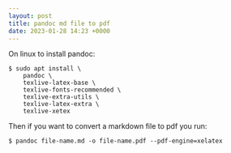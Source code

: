 ```yaml
---
layout: post
title: pandoc md file to pdf
date: 2023-01-28 14:23 +0000
---
```



On linux to install pandoc:

```console
$ sudo apt install \
    pandoc \
    texlive-latex-base \
    texlive-fonts-recommended \
    texlive-extra-utils \
    texlive-latex-extra \
    texlive-xetex
```

Then if you want to convert a markdown file to pdf you run:

```console
$ pandoc file-name.md -o file-name.pdf --pdf-engine=xelatex
```